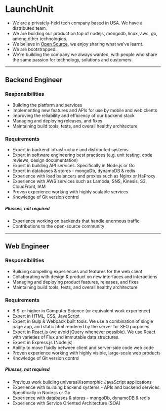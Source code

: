 # LaunchUnit

* We are a privately-held tech company based in USA. We have a distributed team.
* We are building our product on top of nodejs, mongodb, linux, aws, go, among other technologies.
* We believe in [Open Source](http://github.com/launchunit), we enjoy sharing what we've learnt.
* We are bootstrapped.
* We're building the company we always wanted, with people who share the same passion for technology, solutions and customers.

-----

## Backend Engineer

### Responsibilities

* Building the platform and services
* Implementing new features and APIs for use by mobile and web clients
* Improving the reliability and efficiency of our backend stack
* Managing and deploying releases, and fixes
* Maintaining build tools, tests, and overall healthy architecture

### Requirements
* Expert in backend infrastructure and distributed systems
* Expert in software engineering best practices (e.g. unit testing, code reviews, design documentation)
* Expert in building API services. Specifically in Node.js or Go
* Expert in databases & stores - mongoDb, dynamoDB & redis
* Experience with load balancers and proxies such as Nginx or HaProxy
* Experience with AWS services such as Lambda, SNS, Kinesis, S3, CloudFront, IAM
* Proven experience working with highly scalable services
* Knowledge of Git version control

##### Plusses, not required
* Experience working on backends that handle enormous traffic
* Contributions to the open-source community

------

## Web Engineer

### Responsibilities
* Building compelling experiences and features for the web client
* Collaborating with design & product on new interfaces and interactions
* Managing and deploying product features, releases, and fixes
* Maintaining build tools, tests, and overall healthy architecture

### Requirements
* B.S. or higher in Computer Science (or equivalent work experience)
* Expert in HTML, CSS, JavaScript
* Expert in Gulp & Webpack built tools. We use a combination of single page app, and static html rendered by the server for SEO purposes
* Expert in React.js (we avoid jQuery whenever possible). We use React with varieties of Flux and immutable data structures.
* Expert in Express.js (Node.js)
* Ability to move fluidly between client and server-side code web code
* Proven experience working with highly visible, large-scale web products
* Knowledge of Git version control

##### Plusses, not required
* Previous work building universal/isomorphic JavaScript applications
* Experience with building backend systems - APIs and backend services. Specifically in Node.js or Go
* Experience with databases & stores - mongoDb, dynamoDB & redis
* Experience with Service Oriented Architecture (SOA)

